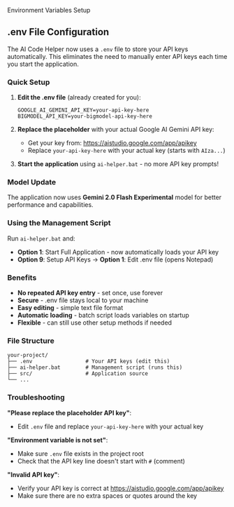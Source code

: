  Environment Variables Setup

## .env File Configuration

The AI Code Helper now uses a `.env` file to store your API keys automatically. This eliminates the need to manually enter API keys each time you start the application.

### Quick Setup

1. **Edit the .env file** (already created for you):
   ```
   GOOGLE_AI_GEMINI_API_KEY=your-api-key-here
   BIGMODEL_API_KEY=your-bigmodel-api-key-here
   ```

2. **Replace the placeholder** with your actual Google AI Gemini API key:
   - Get your key from: https://aistudio.google.com/app/apikey
   - Replace `your-api-key-here` with your actual key (starts with `AIza...`)

3. **Start the application** using `ai-helper.bat` - no more API key prompts!

### Model Update

The application now uses **Gemini 2.0 Flash Experimental** model for better performance and capabilities.

### Using the Management Script

Run `ai-helper.bat` and:
- **Option 1**: Start Full Application - now automatically loads your API key
- **Option 9**: Setup API Keys → **Option 1**: Edit .env file (opens Notepad)

### Benefits

- **No repeated API key entry** - set once, use forever
- **Secure** - .env file stays local to your machine  
- **Easy editing** - simple text file format
- **Automatic loading** - batch script loads variables on startup
- **Flexible** - can still use other setup methods if needed

### File Structure

```
your-project/
├── .env                 # Your API keys (edit this)
├── ai-helper.bat        # Management script (runs this)
├── src/                 # Application source
└── ...
```

### Troubleshooting

**"Please replace the placeholder API key"**: 
- Edit `.env` file and replace `your-api-key-here` with your actual key

**"Environment variable is not set"**:
- Make sure `.env` file exists in the project root
- Check that the API key line doesn't start with `#` (comment)

**"Invalid API key"**:
- Verify your API key is correct at https://aistudio.google.com/app/apikey
- Make sure there are no extra spaces or quotes around the key